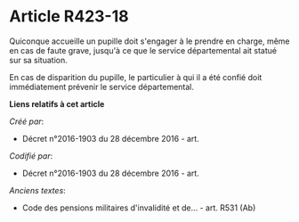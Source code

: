 # Article R423-18

Quiconque accueille un pupille doit s'engager à le prendre en charge, même en cas de faute grave, jusqu'à ce que le service
départemental ait statué sur sa situation.

En cas de disparition du pupille, le particulier à qui il a été confié doit immédiatement prévenir le service départemental.

**Liens relatifs à cet article**

_Créé par_:

  - Décret n°2016-1903 du 28 décembre 2016 - art.

_Codifié par_:

  - Décret n°2016-1903 du 28 décembre 2016 - art.

_Anciens textes_:

  - Code des pensions militaires d'invalidité et de... - art. R531 (Ab)

